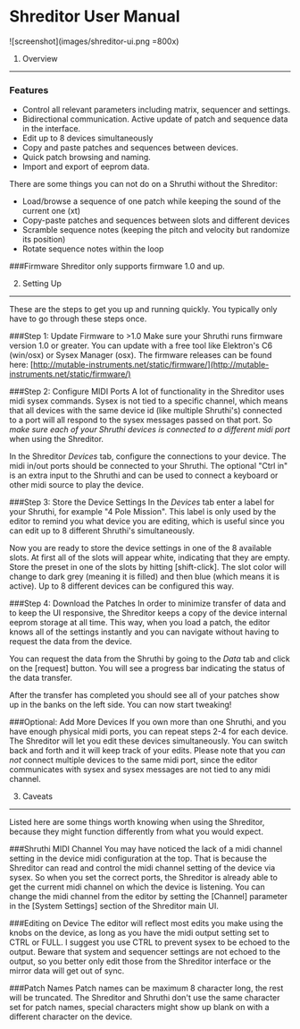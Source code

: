 Shreditor User Manual
=================

![screenshot](images/shreditor-ui.png =800x)

1. Overview
------------------

### Features
* Control all relevant parameters including matrix, sequencer and settings.
* Bidirectional communication. Active update of patch and sequence data in the interface.
* Edit up to 8 devices simultaneously
* Copy and paste patches and sequences between devices.
* Quick patch browsing and naming.
* Import and export of eeprom data.

There are some things you can not do on a Shruthi without the Shreditor:
* Load/browse a sequence of one patch while keeping the sound of the current one (xt)
* Copy-paste patches and sequences between slots and different devices
* Scramble sequence notes (keeping the pitch and velocity but randomize its position)
* Rotate sequence notes within the loop


###Firmware
Shreditor only supports firmware 1.0 and up.

2. Setting Up
------------------
These are the steps to get you up and running quickly. You typically only have to go through these steps once.

###Step 1: Update Firmware to >1.0
Make sure your Shruthi runs firmware version 1.0 or greater. You can update with a free tool like Elektron's C6 (win/osx) or Sysex Manager (osx). The firmware releases can be found here: [http://mutable-instruments.net/static/firmware/](http://mutable-instruments.net/static/firmware/)

###Step 2: Configure MIDI Ports
A lot of functionality in the Shreditor uses midi sysex commands. Sysex is not tied to a specific channel, which means that all devices with the same device id (like multiple Shruthi's) connected to a port will all respond to the sysex messages passed on that port. So _make sure each of your Shruthi devices is connected to a different midi port_ when using the Shreditor.

In the Shreditor *Devices* tab, configure the connections to your device. The midi in/out ports should be connected to your Shruthi. The optional "Ctrl in" is an extra input to the Shruthi and can be used to connect a keyboard or other midi source to play the device.

###Step 3: Store the Device Settings
In the *Devices* tab enter a label for your Shruthi, for example "4 Pole Mission". This label is only used by the editor to remind you what device you are editing, which is useful since you can edit up to 8 different Shruthi's simultaneously.

Now you are ready to store the device settings in one of the 8 available slots. At first all of the slots will appear white, indicating that they are empty. Store the preset in one of the slots by hitting [shift-click]. The slot color will change to dark grey (meaning it is filled) and then blue (which means it is active). Up to 8 different devices can be configured this way.

###Step 4: Download the Patches
In order to minimize transfer of data and to keep the UI responsive, the Shreditor keeps a copy of the device internal eeprom storage at all time. This way, when you load a patch, the editor knows all of the settings instantly and you can navigate without having to request the data from the device.

You can request the data from the Shruthi by going to the *Data* tab and click on the [request] button. You will see a progress bar indicating the status of the data transfer.

After the transfer has completed you should see all of your patches show up in the banks on the left side. You can now start tweaking!

###Optional: Add More Devices
If you own more than one Shruthi, and you have enough physical midi ports, you can repeat steps 2-4 for each device. The Shreditor will let you edit these devices simultaneously. You can switch back and forth and it will keep track of your edits. Please note that you *can not* connect multiple devices to the same midi port, since the editor communicates with sysex and sysex messages are not tied to any midi channel.


3. Caveats
------------
Listed here are some things worth knowing when using the Shreditor, because they might function differently from what you would expect.

###Shruthi MIDI Channel
You may have noticed the lack of a midi channel setting in the device midi configuration at the top. That is because the Shreditor can read and control the midi channel setting of the device via sysex. So when you set the correct ports, the Shreditor is already able to get the current midi channel on which the device is listening. You can change the midi channel from the editor by setting the [Channel] parameter in the [System Settings] section of the Shreditor main UI.

###Editing on Device
The editor will reflect most edits you make using the knobs on the device, as long as you have the midi output setting set to CTRL or FULL. I suggest you use CTRL to prevent sysex to be echoed to the output. Beware that system and sequencer settings are not echoed to the output, so you better only edit those from the Shreditor interface or the mirror data will get out of sync.

###Patch Names
Patch names can be maximum 8 character long, the rest will be truncated. The Shreditor and Shruthi don't use the same character set for patch names, special characters might show up blank on with a different character on the device.
